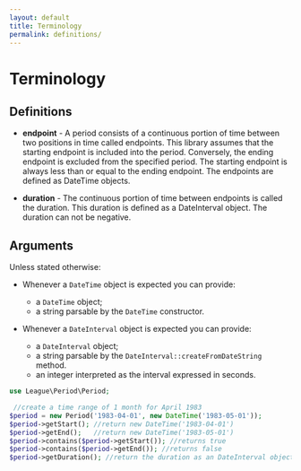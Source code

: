 ```yaml
---
layout: default
title: Terminology
permalink: definitions/
---
```


# Terminology

## Definitions

- **endpoint** - A period consists of a continuous portion of time between two positions in time called endpoints. This library assumes that the starting endpoint is included into the period. Conversely, the ending endpoint is excluded from the specified period. The starting endpoint is always less than or equal to the ending endpoint. The endpoints are defined as DateTime objects.

- **duration** - The continuous portion of time between endpoints is called the duration. This duration is defined as a DateInterval object. The duration can not be negative.

## Arguments

Unless stated otherwise:

- Whenever a `DateTime` object is expected you can provide:
    - a `DateTime` object;
    - a string parsable by the `DateTime` constructor.

- Whenever a `DateInterval` object is expected you can provide:
    - a `DateInterval` object;
    - a string parsable by the `DateInterval::createFromDateString` method.
    - an integer interpreted as the interval expressed in seconds.

~~~php
use League\Period\Period;

 //create a time range of 1 month for April 1983
$period = new Period('1983-04-01', new DateTime('1983-05-01'));
$period->getStart(); //return new DateTime('1983-04-01')
$period->getEnd();   //return new DateTime('1983-05-01')
$period->contains($period->getStart()); //returns true
$period->contains($period->getEnd()); //returns false
$period->getDuration(); //return the duration as an DateInterval object
~~~

